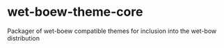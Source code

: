 # wet-boew-theme-core
Packager of wet-boew compatible themes for inclusion into the wet-bow distribution
